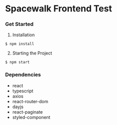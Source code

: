 # Spacewalk Frontend Test

### Get Started

1. Installation

```
$ npm install 
```

2. Starting the Project

```
$ npm start 
```

### Dependencies

- react
- typescript
- axios
- react-router-dom
- dayjs
- react-paginate
- styled-component

